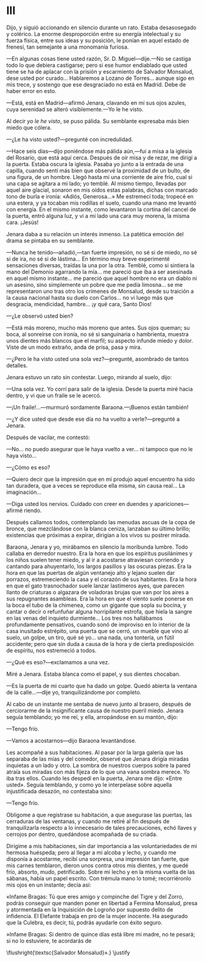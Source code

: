 # III

Dijo, y siguió accionando en silencio durante un rato. Estaba desasosegado
y colérico. La enorme desproporción entre su energía intelectual y su fuerza
física, entre sus ideas y su posición, le ponían en aquel estado de frenesí, tan
semejante a una monomanía furiosa.

—En algunas cosas tiene usted razón, Sr. D. Miguel—dije.—No se castiga
todo lo que debiera castigarse; pero si ese humor endiablado que usted tiene
se ha de aplacar con la prisión y escarmiento de Salvador Monsalud, dese
usted por curado... Hablaremos a Lozano de Torres... aunque sigo en mis
trece, y sostengo que ese desgraciado no está en Madrid. Debe de haber error
en esto.

—Está, está en Madrid—afirmó Jenara, clavando en mí sus ojos azules, cuya
serenidad se alteró visiblemente.—Yo le he visto.

Al decir *yo le he visto*, se puso pálida. Su semblante expresaba más bien
miedo que cólera.

—¿Le ha visto usted?—pregunté con incredulidad.

—Hace seis días—dijo poniéndose más pálida aún,—fui a misa a la iglesia del
Rosario, que está aquí cerca. Después de oír misa y de rezar, me dirigí a la
puerta. Estaba oscura la iglesia. Pasaba yo junto a la entrada de una capilla,
cuando sentí más bien que observé la proximidad de un bulto, de una figura,
de un hombre. Llegó hasta mí una corriente de aire frío, cual si una capa se
agitara a mi lado; yo temblé. Al mismo tiempo, llevadas por aquel aire
glacial, sonaron en mis oídos estas palabras, dichas con marcado tono de
burla e ironía: «Adiós, Generosa...» Me estremecí toda; tropecé en una estera,
y ya tocaban mis rodillas el suelo, cuando una mano me levantó con energía.
En el  mismo instante, como levantaron la cortina del cancel de la
puerta, entró alguna luz, y vi a mi lado una cara muy morena, la misma cara.
¡Jesús!

Jenara daba a su relación un interés inmenso. La patética emoción del
drama se pintaba en su semblante.

—Nunca he tenido—añadió,—tan fuerte impresión, no sé si de miedo, no sé si
de ira, no sé si de lástima... En término muy breve experimenté sensaciones
diversas, traídas la una por la otra. Temblé, como si sintiera la mano del
Demonio agarrando la mía... me pareció que iba a ser asesinada en aquel
mismo instante... me pareció que aquel hombre no era un diablo ni un
asesino, sino simplemente un pobre que me pedía limosna... se me
representaron uno tras otro los crímenes de Monsalud, desde su traición a la
causa nacional hasta su duelo con Carlos... no vi luego más que desgracia,
mendicidad, hambre... ¡y qué cara, Santo Dios!

—¿Le observó usted bien?

—Está más moreno, mucho más moreno que antes. Sus ojos queman; su
boca, al sonreírse con ironía, no sé si sanguinaria o hambrienta, muestra unos
dientes más blancos que el marfil; su aspecto infunde miedo y dolor. Viste de
un modo extraño, anda de prisa, pasa y mira.

—¿Pero le ha visto usted una sola vez?—pregunté, asombrado de tantos
detalles.

Jenara estuvo un rato sin contestar. Luego, mirando al suelo, dijo:

—Una sola vez. Yo corrí para salir de la iglesia. Desde la puerta miré hacia
dentro, y vi que un fraile se le acercó.

—¡Un fraile!...—murmuró sordamente Baraona.—¡Buenos están también!

—¿Y dice usted que desde ese día no ha vuelto a verle?—pregunté a Jenara.


Después de vacilar, me contestó:

—No... no puedo asegurar que le haya vuelto a ver... ni tampoco que no le
haya visto...

—¿Cómo es eso?

—Quiero decir que la impresión que en mí produjo aquel encuentro ha sido
tan duradera, que a veces se reproduce ella misma, sin causa real... La
imaginación...

—Diga usted los nervios. Cuidado con creer en duendes y apariciones—afirmé riendo.

Después callamos todos, contemplando las menudas ascuas de la copa de
bronce, que mezclándose con la blanca ceniza, lanzaban su último brillo;
existencias que próximas a expirar, dirigían a los vivos su postrer mirada.

Baraona, Jenara y yo, mirábamos en silencio la moribunda lumbre. Todo
callaba en derredor nuestro. Era la hora en que los espíritus pusilánimes y los
niños suelen tener miedo, y al ir a acostarse atraviesan corriendo y cantando
para ahuyentarlo, los largos pasillos y las oscuras piezas. Era la hora en que
las puertas de algún ventanejo alto y lejano suelen dar porrazos,
estremeciendo la casa y el corazón de sus habitantes. Era la hora en que el
gato trasnochador suele lanzar lastimeros ayes, que parecen llanto de
criaturas o algazara de voladoras brujas que van por los aires a sus
repugnantes asambleas. Era la hora en que el viento suele ponerse en la boca
el tubo de la chimenea, como un gigante que sopla su bocina, y cantar o decir
o refunfuñar alguna horripilante estrofa, que hiela la sangre en las venas del
inquieto durmiente... Los tres nos hallábamos profundamente pensativos,
cuando sonó de improviso en lo interior de la casa inusitado estrépito, una
puerta que se cerró, un mueble que vino al suelo, un golpe, un tiro, qué sé
yo... una nada, una tontería, un fútil accidente; pero que sin duda a causa de
la hora y de cierta predisposición de espíritu, nos estremeció a todos.

—¿Qué es eso?—exclamamos a una vez.

Miré a Jenara. Estaba blanca como el papel, y sus dientes chocaban.

—Es la puerta de mi cuarto que ha dado un golpe. Quedó abierta la ventana
de la calle...—dije yo, tranquilizándome por completo.

Al cabo de un instante me sentaba de nuevo junto al brasero, después de
cerciorarme de la insignificante causa de nuestro pueril miedo. Jenara seguía
temblando; yo me reí, y ella, arropándose en su mantón, dijo:

—Tengo frío.

—Vamos a acostarnos—dijo Baraona levantándose.

Les acompañé a sus habitaciones. Al pasar por la larga galería que las
separaba de las mías y del comedor, observé que Jenara dirigía miradas
inquietas a un lado y otro. La sombra de nuestros cuerpos sobre la pared
atraía sus miradas con más fijeza de lo que una vana sombra merece. Yo iba
tras ellos. Cuando les despedí en la puerta, Jenara me dijo: «Entre usted».
Seguía temblando, y como yo le interpelase sobre aquella injustificada
desazón, no contestaba sino:

—Tengo frío.

Obligome a que registrase su habitación, a que asegurase las puertas, las
cerraduras de las ventanas, y cuando me retiré al fin después de tranquilizarla
respecto a lo innecesario de tales precauciones, echó llaves y cerrojos por
dentro, quedándose acompañada de su criada.

Dirigime a mis habitaciones, sin dar importancia a las voluntariedades de
mi hermosa huéspeda; pero al llegar a mi alcoba y lecho, y cuando me
disponía a acostarme, recibí una sorpresa, una impresión tan fuerte, que mis
carnes temblaron, dieron unos contra otros mis dientes, y me quedé frío,
absorto, mudo, petrificado. Sobre mi lecho y en la misma vuelta de las
sábanas, había un papel escrito. Con trémula mano lo tomé; recorriéronlo mis
ojos en un instante; decía así:

«Infame Bragas: Tú que eres amigo y compinche del Tigre y del Zorro,
podrás conseguir que manden poner en libertad a Fermina Monsalud, presa y
atormentada en la Inquisición de Logroño por supuesto delito de infidencia.
El Elefante trabaja en pro de la mujer inocente. Ha asegurado que la Culebra,
es decir, tú, podrás ayudarle con éxito seguro.

»Infame Bragas: Si dentro de quince días está libre mi madre, no te pesará;
si no lo estuviere, te acordarás de

<!---
<div style="text-align:right"><span class="sc4">Salvador Monsalud</span>.»</div>
-->

\flushright{\textsc{Salvador Monsalud}».}
\justify
